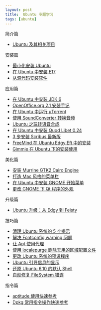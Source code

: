 ```yaml
---
layout: post
title:  Ubuntu 专题学习
tags: [ubuntu]
---
```


简介篇

  * [Ubuntu 及其相关项目](http://linuxtoy.org/archives/ubuntu-and-related-projects.html)

安装篇

  * [最小化安装 Ubuntu](http://linuxtoy.org/archives/minimalist-install-of-ubuntu.html)
  * [在 Ubuntu 中安装 E17](http://linuxtoy.org/archives/install_e17_in_ubuntu.html)
  * [从源代码安装软件](http://linuxtoy.org/archives/install-software-from-sources.html)

应用篇

  * [在 Ubuntu 中安装 JDK 6](http://linuxtoy.org/archives/install_jdk_6_in_ubuntu.html)
  * [OpenOffice.org 2.1 安装手记](http://linuxtoy.org/archives/ooo_install_note.html)
  * [在 Ubuntu 中运行 µTorrent](http://linuxtoy.org/archives/run_utorrent_on_ubuntu.html)
  * [使用 SoundConverter 转换音频](http://linuxtoy.org/archives/convert-audio-with-soundconverter.html)
  * [Ubuntu 之玩转语音合成](http://linuxtoy.org/archives/festival_on_ubuntu.html)
  * [在 Ubuntu 中安装 Quod Libet 0.24](http://linuxtoy.org/archives/install_quod_libet_in_ubuntu.html)
  * [3 步安装 Scribus 最新版](http://linuxtoy.org/archives/install_scribus.html)
  * [FreeMind 在 Ubuntu Edgy Eft 中的安装](http://linuxtoy.org/archives/freemind_on_ubuntu_edgy_eft.html)
  * [Gimmie 在 Ubuntu 下的安装使用](http://linuxtoy.org/archives/gimmie_install_and_use.html)

美化篇

  * [安装 Murrine GTK2 Cairo Engine](http://linuxtoy.org/archives/install_murrine_gtk2_cairo_engine.html)
  * [打造 Mac 风格的菜单栏](http://linuxtoy.org/archives/make_mac_style_menu_bar.html)
  * [在 Ubuntu 中安装 GNOME 开始菜单](http://linuxtoy.org/archives/install-gnome-main-menu-on-ubuntu.html)
  * [更改 GNOME 下 Qt 程序的外观](http://linuxtoy.org/archives/change-qt-applications-look-and-feel-under-gnome.html)

升级篇

  * [Ubuntu 升级：从 Edgy 到 Feisty](http://linuxtoy.org/archives/ubuntu-upgrade-from-edgy-to-feisty.html)

技巧篇

  * [清理 Ubuntu 系统的 5 个提示](http://linuxtoy.org/archives/5-tips-for-cleaning-up-ubuntu.html)
  * [解决 Fontconfig warning 问题](http://linuxtoy.org/archives/fixed-fontconfig-warning.html)
  * [让 Apt 使用代理](http://linuxtoy.org/archives/apt-with-proxy.html)
  * [使用 localepurge 删除无用的区域配置文件](http://linuxtoy.org/archives/localepurge.html)
  * [更改 Ubuntu 系统的预设程序](http://linuxtoy.org/archives/change_default_program.html)
  * [Ubuntu 引导信息的显示](http://linuxtoy.org/archives/ubuntu_boot_info.html)
  * [还原 Ubuntu 6.10 的默认 Shell](http://linuxtoy.org/archives/restore_ubuntu_edgy_shell.html)
  * [自动修复 FileSystem 错误](http://linuxtoy.org/archives/auto_fix_filesystem_error.html)

指令篇

  * [aptitude 使用快速参考](http://linuxtoy.org/archives/aptitude_quick_reference.html)
  * [Dpkg 常用指令操作快速参考](http://linuxtoy.org/archives/dpkg_reference.html)
